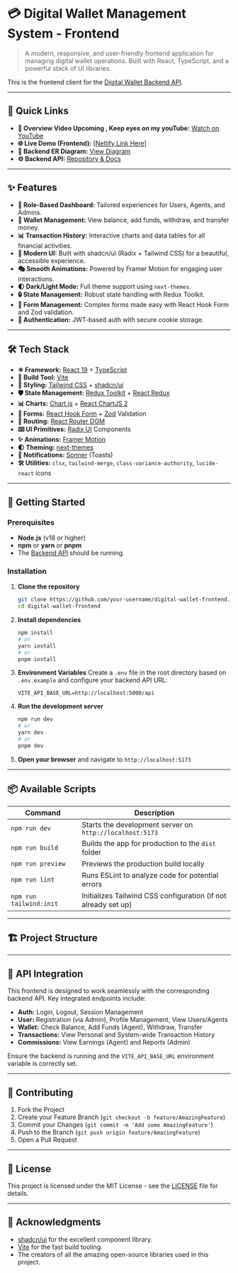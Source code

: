 # 💳 Digital Wallet Management System - Frontend

> A modern, responsive, and user-friendly frontend application for managing digital wallet operations. Built with React, TypeScript, and a powerful stack of UI libraries.

This is the frontend client for the [Digital Wallet Backend API](https://github.com/your-username/backend-digital-wallet).

---

## 📌 Quick Links

- **🎥 Overview Video Upcoming , Keep eyes on my youTube:** [Watch on YouTube](https://www.youtube.com/@EshrakG-xy)
- **🌐 Live Demo (Frontend):** [[Netlify Link Here](https://digital-wallet-react-redux.netlify.app/)]
- **🧠 Backend ER Diagram:** [View Diagram](https://drive.google.com/file/d/1QCTlaziJvm-ju8ES27C4qvEUh6Xemuyz/view)
- **⚙️ Backend API:** [Repository & Docs](https://github.com/your-username/backend-digital-wallet)

---

## ✨ Features

- **👥 Role-Based Dashboard:** Tailored experiences for Users, Agents, and Admins.
- **💼 Wallet Management:** View balance, add funds, withdraw, and transfer money.
- **📊 Transaction History:** Interactive charts and data tables for all financial activities.
- **🎨 Modern UI:** Built with shadcn/ui (Radix + Tailwind CSS) for a beautiful, accessible experience.
- **🎭 Smooth Animations:** Powered by Framer Motion for engaging user interactions.
- **🌓 Dark/Light Mode:** Full theme support using `next-themes`.
- **🔒 State Management:** Robust state handling with Redux Toolkit.
- **📝 Form Management:** Complex forms made easy with React Hook Form and Zod validation.
- **🍪 Authentication:** JWT-based auth with secure cookie storage.

---

## 🛠️ Tech Stack

- **⚛️ Framework:** [React 19](https://react.dev/) + [TypeScript](https://www.typescriptlang.org/)
- **🚀 Build Tool:** [Vite](https://vitejs.dev/)
- **🎨 Styling:** [Tailwind CSS](https://tailwindcss.com/) + [shadcn/ui](https://ui.shadcn.com/)
- **🛡️ State Management:** [Redux Toolkit](https://redux-toolkit.js.org/) + [React Redux](https://react-redux.js.org/)
- **📊 Charts:** [Chart.js](https://www.chartjs.org/) + [React ChartJS 2](https://react-chartjs-2.js.org/)
- **📝 Forms:** [React Hook Form](https://react-hook-form.com/) + [Zod](https://zod.dev/) Validation
- **🔄 Routing:** [React Router DOM](https://reactrouter.com/)
- **⌨️ UI Primitives:** [Radix UI](https://www.radix-ui.com/) Components
- **✨ Animations:** [Framer Motion](https://www.framer.com/motion/)
- **🌓 Theming:** [next-themes](https://github.com/pacocoursey/next-themes)
- **📢 Notifications:** [Sonner](https://sonner.emilkowal.ski/) (Toasts)
- **🛠️ Utilities:** `clsx`, `tailwind-merge`, `class-variance-authority`, `lucide-react` icons

---

## 🚀 Getting Started

### Prerequisites

- **Node.js** (v18 or higher)
- **npm** or **yarn** or **pnpm**
- The [Backend API](https://github.com/your-username/backend-digital-wallet) should be running.

### Installation

1.  **Clone the repository**
    ```bash
    git clone https://github.com/your-username/digital-wallet-frontend.git
    cd digital-wallet-frontend
    ```

2.  **Install dependencies**
    ```bash
    npm install
    # or
    yarn install
    # or
    pnpm install
    ```

3.  **Environment Variables**
    Create a `.env` file in the root directory based on `.env.example` and configure your backend API URL:
    ```env
    VITE_API_BASE_URL=http://localhost:5000/api
    ```

4.  **Run the development server**
    ```bash
    npm run dev
    # or
    yarn dev
    # or
    pnpm dev
    ```
5.  **Open your browser** and navigate to `http://localhost:5173`

---

## 📦 Available Scripts

| Command               | Description                                                           |
| --------------------- | --------------------------------------------------------------------- |
| `npm run dev`         | Starts the development server on `http://localhost:5173`              |
| `npm run build`       | Builds the app for production to the `dist` folder                    |
| `npm run preview`     | Previews the production build locally                                 |
| `npm run lint`        | Runs ESLint to analyze code for potential errors                      |
| `npm run tailwind:init` | Initializes Tailwind CSS configuration (if not already set up)        |

---

## 🏗️ Project Structure

---

## 🔌 API Integration

This frontend is designed to work seamlessly with the corresponding backend API. Key integrated endpoints include:

- **Auth:** Login, Logout, Session Management
- **User:** Registration (via Admin), Profile Management, View Users/Agents
- **Wallet:** Check Balance, Add Funds (Agent), Withdraw, Transfer
- **Transactions:** View Personal and System-wide Transaction History
- **Commissions:** View Earnings (Agent) and Reports (Admin)

Ensure the backend is running and the `VITE_API_BASE_URL` environment variable is correctly set.

---

## 🤝 Contributing

1. Fork the Project
2. Create your Feature Branch (`git checkout -b feature/AmazingFeature`)
3. Commit your Changes (`git commit -m 'Add some AmazingFeature'`)
4. Push to the Branch (`git push origin feature/AmazingFeature`)
5. Open a Pull Request

---

## 📄 License

This project is licensed under the MIT License - see the [LICENSE](LICENSE) file for details.

---

## 🙏 Acknowledgments

- [shadcn/ui](https://ui.shadcn.com/) for the excellent component library.
- [Vite](https://vitejs.dev/) for the fast build tooling.
- The creators of all the amazing open-source libraries used in this project.